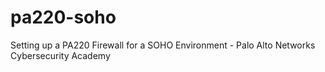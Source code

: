 # pa220-soho
Setting up a PA220 Firewall for a SOHO Environment - Palo Alto Networks Cybersecurity Academy
